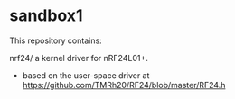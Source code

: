 # sandbox1
This repository contains:

nrf24/    a kernel driver for nRF24L01+. 
 * based on the user-space driver at https://github.com/TMRh20/RF24/blob/master/RF24.h
